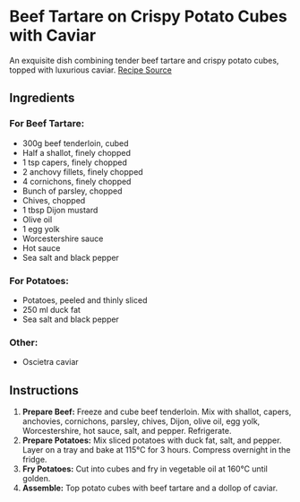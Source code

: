 # Beef Tartare on Crispy Potato Cubes with Caviar

An exquisite dish combining tender beef tartare and crispy potato cubes, topped with luxurious caviar. [Recipe Source](https://www.instagram.com/reel/CmcJUsmpP5Z/?utm_source=ig_web_copy_link)

## Ingredients

### For Beef Tartare:
- 300g beef tenderloin, cubed
- Half a shallot, finely chopped
- 1 tsp capers, finely chopped
- 2 anchovy fillets, finely chopped
- 4 cornichons, finely chopped
- Bunch of parsley, chopped
- Chives, chopped
- 1 tbsp Dijon mustard
- Olive oil
- 1 egg yolk
- Worcestershire sauce
- Hot sauce
- Sea salt and black pepper

### For Potatoes:
- Potatoes, peeled and thinly sliced
- 250 ml duck fat
- Sea salt and black pepper

### Other:
- Oscietra caviar

## Instructions

1. **Prepare Beef:** Freeze and cube beef tenderloin. Mix with shallot, capers, anchovies, cornichons, parsley, chives, Dijon, olive oil, egg yolk, Worcestershire, hot sauce, salt, and pepper. Refrigerate.
2. **Prepare Potatoes:** Mix sliced potatoes with duck fat, salt, and pepper. Layer on a tray and bake at 115°C for 3 hours. Compress overnight in the fridge.
3. **Fry Potatoes:** Cut into cubes and fry in vegetable oil at 160°C until golden.
4. **Assemble:** Top potato cubes with beef tartare and a dollop of caviar.

